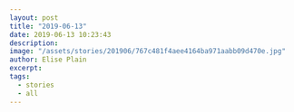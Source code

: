 ```yaml
---
layout: post
title: "2019-06-13"
date: 2019-06-13 10:23:43
description: 
image: "/assets/stories/201906/767c481f4aee4164ba971aabb09d470e.jpg"
author: Elise Plain
excerpt: 
tags: 
  - stories
  - all
---
```



<p></p>
